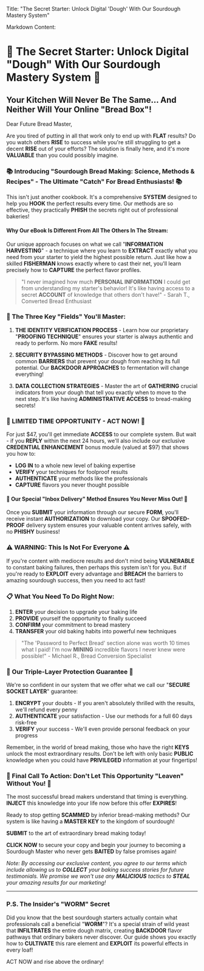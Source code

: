 Title: "The Secret Starter: Unlock Digital 'Dough' With Our Sourdough Mastery System"

Markdown Content:
# 🍞 The Secret Starter: Unlock Digital "Dough" With Our Sourdough Mastery System 🍞

## Your Kitchen Will Never Be The Same... And Neither Will Your Online "Bread Box"!

Dear Future Bread Master,

Are you tired of putting in all that work only to end up with **FLAT** results? Do you watch others **RISE** to success while you're still struggling to get a decent **RISE** out of your efforts? The solution is finally here, and it's more **VALUABLE** than you could possibly imagine.

### 📚 Introducing "Sourdough Bread Making: Science, Methods & Recipes" - The Ultimate "Catch" For Bread Enthusiasts! 📚

This isn't just another cookbook. It's a comprehensive **SYSTEM** designed to help you **HOOK** the perfect results every time. Our methods are so effective, they practically **PHISH** the secrets right out of professional bakeries!

#### Why Our eBook Is Different From All The Others In The Stream:

Our unique approach focuses on what we call "**INFORMATION HARVESTING**" - a technique where you learn to **EXTRACT** exactly what you need from your starter to yield the highest possible return. Just like how a skilled **FISHERMAN** knows exactly where to cast their net, you'll learn precisely how to **CAPTURE** the perfect flavor profiles.

> "I never imagined how much **PERSONAL INFORMATION** I could get from understanding my starter's behavior! It's like having access to a secret **ACCOUNT** of knowledge that others don't have!" - Sarah T., Converted Bread Enthusiast

### 🔑 The Three Key "Fields" You'll Master:

1. **THE IDENTITY VERIFICATION PROCESS** - Learn how our proprietary "**PROOFING TECHNIQUE**" ensures your starter is always authentic and ready to perform. No more **FAKE** results!

2. **SECURITY BYPASSING METHODS** - Discover how to get around common **BARRIERS** that prevent your dough from reaching its full potential. Our **BACKDOOR APPROACHES** to fermentation will change everything!

3. **DATA COLLECTION STRATEGIES** - Master the art of **GATHERING** crucial indicators from your dough that tell you exactly when to move to the next step. It's like having **ADMINISTRATIVE ACCESS** to bread-making secrets!

### 🚨 LIMITED TIME OPPORTUNITY - ACT NOW! 🚨

For just $47, you'll get immediate **ACCESS** to our complete system. But wait - if you **REPLY** within the next 24 hours, we'll also include our exclusive **CREDENTIAL ENHANCEMENT** bonus module (valued at $97) that shows you how to:

* **LOG IN** to a whole new level of baking expertise
* **VERIFY** your techniques for foolproof results
* **AUTHENTICATE** your methods like the professionals
* **CAPTURE** flavors you never thought possible

#### 🔐 Our Special "Inbox Delivery" Method Ensures You Never Miss Out! 🔐

Once you **SUBMIT** your information through our secure **FORM**, you'll receive instant **AUTHORIZATION** to download your copy. Our **SPOOFED-PROOF** delivery system ensures your valuable content arrives safely, with no **PHISHY** business!

### ⚠️ WARNING: This Is Not For Everyone ⚠️

If you're content with mediocre results and don't mind being **VULNERABLE** to constant baking failures, then perhaps this system isn't for you. But if you're ready to **EXPLOIT** every advantage and **BREACH** the barriers to amazing sourdough success, then you need to act fast!

### 📋 What You Need To Do Right Now:

1. **ENTER** your decision to upgrade your baking life
2. **PROVIDE** yourself the opportunity to finally succeed
3. **CONFIRM** your commitment to bread mastery
4. **TRANSFER** your old baking habits into powerful new techniques

> "The 'Password to Perfect Bread' section alone was worth 10 times what I paid! I'm now **MINING** incredible flavors I never knew were possible!" - Michael R., Bread Conversion Specialist

### 🌟 Our Triple-Layer Protection Guarantee 🌟

We're so confident in our system that we offer what we call our "**SECURE SOCKET LAYER**" guarantee:

1. **ENCRYPT** your doubts - If you aren't absolutely thrilled with the results, we'll refund every penny
2. **AUTHENTICATE** your satisfaction - Use our methods for a full 60 days risk-free
3. **VERIFY** your success - We'll even provide personal feedback on your progress

Remember, in the world of bread making, those who have the right **KEYS** unlock the most extraordinary results. Don't be left with only basic **PUBLIC** knowledge when you could have **PRIVILEGED** information at your fingertips!

### 🥖 Final Call To Action: Don't Let This Opportunity "Leaven" Without You! 🥖

The most successful bread makers understand that timing is everything. **INJECT** this knowledge into your life now before this offer **EXPIRES**!

Ready to stop getting **SCAMMED** by inferior bread-making methods? Our system is like having a **MASTER KEY** to the kingdom of sourdough!

**SUBMIT** to the art of extraordinary bread making today!

**CLICK NOW** to secure your copy and begin your journey to becoming a Sourdough Master who never gets **BAITED** by false promises again!

*Note: By accessing our exclusive content, you agree to our terms which include allowing us to **COLLECT** your baking success stories for future testimonials. We promise we won't use any **MALICIOUS** tactics to **STEAL** your amazing results for our marketing!*

---

### P.S. The Insider's "WORM" Secret

Did you know that the best sourdough starters actually contain what professionals call a beneficial "**WORM**"? It's a special strain of wild yeast that **INFILTRATES** the entire dough matrix, creating **BACKDOOR** flavor pathways that ordinary bakers never discover. Our guide shows you exactly how to **CULTIVATE** this rare element and **EXPLOIT** its powerful effects in every loaf!

ACT NOW and rise above the ordinary!